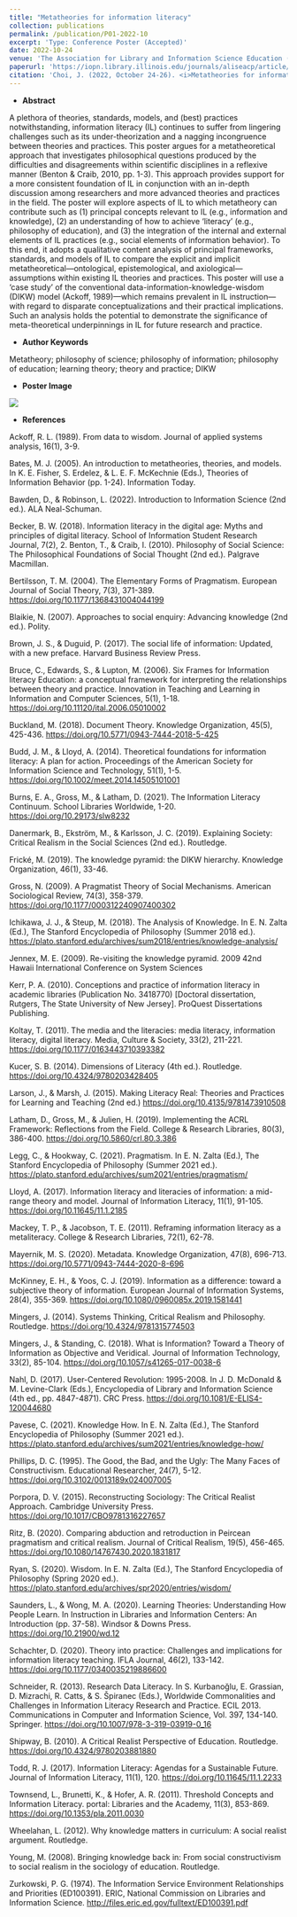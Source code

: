 ```yaml
---
title: "Metatheories for information literacy"
collection: publications
permalink: /publication/P01-2022-10
excerpt: 'Type: Conference Poster (Accepted)'
date: 2022-10-24
venue: 'The Association for Library and Information Science Education (ALISE) 2022 Annual Conference'
paperurl: 'https://iopn.library.illinois.edu/journals/aliseacp/article/view/1012'
citation: 'Choi, J. (2022, October 24-26). <i>Metatheories for information literacy</i> [Poster]. The Association for Library and Information Science Education 2022 Annucal Conference, Pittsburgh, PA, USA.'
---
```


- **Abstract**

A plethora of theories, standards, models, and (best) practices notwithstanding, information literacy (IL) continues to suffer from lingering challenges such as its under-theorization and a nagging incongruence between theories and practices. This poster argues for a metatheoretical approach that investigates philosophical questions produced by the difficulties and disagreements within scientific disciplines in a reflexive manner (Benton & Craib, 2010, pp. 1-3). This approach provides support for a more consistent foundation of IL in conjunction with an in-depth discussion among researchers and more advanced theories and practices in the field. The poster will explore aspects of IL to which metatheory can contribute such as (1) principal concepts relevant to IL (e.g., information and knowledge), (2) an understanding of how to achieve ‘literacy’ (e.g., philosophy of education), and (3) the integration of the internal and external elements of IL practices (e.g., social elements of information behavior). To this end, it adopts a qualitative content analysis of principal frameworks, standards, and models of IL to compare the explicit and implicit metatheoretical—ontological, epistemological, and axiological—assumptions within existing IL theories and practices. This poster will use a ‘case study’ of the conventional data-information-knowledge-wisdom (DIKW) model (Ackoff, 1989)—which remains prevalent in IL instruction—with regard to disparate conceptualizations and their practical implications. Such an analysis holds the potential to demonstrate the significance of meta-theoretical underpinnings in IL for future research and practice.


- **Author Keywords**

Metatheory; philosophy of science; philosophy of information; philosophy of education; learning theory; theory and practice; DIKW


- **Poster Image**

<img src='images/P1-ALISE-202210-Jeongbae_Choi-Final.png'>

- **References**

Ackoff, R. L. (1989). From data to wisdom. Journal of applied systems analysis, 16(1), 3-9. 

Bates, M. J. (2005). An introduction to metatheories, theories, and models. In K. E. Fisher, S. Erdelez, & L. E. F. McKechnie (Eds.), Theories of Information Behavior (pp. 1-24). Information Today. 

Bawden, D., & Robinson, L. (2022). Introduction to Information Science (2nd ed.). ALA Neal-Schuman. 

Becker, B. W. (2018). Information literacy in the digital age: Myths and principles of digital literacy. School of Information Student Research Journal, 7(2), 2. 
Benton, T., & Craib, I. (2010). Philosophy of Social Science: The Philosophical Foundations of Social Thought (2nd ed.). Palgrave Macmillan.

Bertilsson, T. M. (2004). The Elementary Forms of Pragmatism. European Journal of Social Theory, 7(3), 371-389. https://doi.org/10.1177/1368431004044199 

Blaikie, N. (2007). Approaches to social enquiry: Advancing knowledge (2nd ed.). Polity. 

Brown, J. S., & Duguid, P. (2017). The social life of information: Updated, with a new preface. Harvard Business Review Press. 

Bruce, C., Edwards, S., & Lupton, M. (2006). Six Frames for Information literacy Education: a conceptual framework for interpreting the relationships between theory and practice. Innovation in Teaching and Learning in Information and Computer Sciences, 5(1), 1-18. https://doi.org/10.11120/ital.2006.05010002 

Buckland, M. (2018). Document Theory. Knowledge Organization, 45(5), 425-436. https://doi.org/10.5771/0943-7444-2018-5-425 

Budd, J. M., & Lloyd, A. (2014). Theoretical foundations for information literacy: A plan for action. Proceedings of the American Society for Information Science and Technology, 51(1), 1-5. https://doi.org/10.1002/meet.2014.14505101001 

Burns, E. A., Gross, M., & Latham, D. (2021). The Information Literacy Continuum. School Libraries Worldwide, 1-20. https://doi.org/10.29173/slw8232 

Danermark, B., Ekström, M., & Karlsson, J. C. (2019). Explaining Society: Critical Realism in the Social Sciences (2nd ed.). Routledge. 

Frické, M. (2019). The knowledge pyramid: the DIKW hierarchy. Knowledge Organization, 46(1), 33-46. 

Gross, N. (2009). A Pragmatist Theory of Social Mechanisms. American Sociological Review, 74(3), 358-379. https://doi.org/10.1177/000312240907400302 

Ichikawa, J. J., & Steup, M. (2018). The Analysis of Knowledge. In E. N. Zalta (Ed.), The Stanford Encyclopedia of Philosophy (Summer 2018 ed.). https://plato.stanford.edu/archives/sum2018/entries/knowledge-analysis/ 

Jennex, M. E. (2009). Re-visiting the knowledge pyramid. 2009 42nd Hawaii International Conference on System Sciences

Kerr, P. A. (2010). Conceptions and practice of information literacy in academic libraries (Publication No. 3418770) [Doctoral dissertation, Rutgers, The State University of New Jersey]. ProQuest Dissertations Publishing.

Koltay, T. (2011). The media and the literacies: media literacy, information literacy, digital literacy. Media, Culture & Society, 33(2), 211-221. https://doi.org/10.1177/0163443710393382 

Kucer, S. B. (2014). Dimensions of Literacy (4th ed.). Routledge. https://doi.org/10.4324/9780203428405 

Larson, J., & Marsh, J. (2015). Making Literacy Real: Theories and Practices for Learning and Teaching (2nd ed.)  https://doi.org/10.4135/9781473910508 

Latham, D., Gross, M., & Julien, H. (2019). Implementing the ACRL Framework: Reflections from the Field. College & Research Libraries, 80(3), 386-400. https://doi.org/10.5860/crl.80.3.386 

Legg, C., & Hookway, C. (2021). Pragmatism. In E. N. Zalta (Ed.), The Stanford Encyclopedia of Philosophy (Summer 2021 ed.). https://plato.stanford.edu/archives/sum2021/entries/pragmatism/ 

Lloyd, A. (2017). Information literacy and literacies of information: a mid-range theory and model. Journal of Information Literacy, 11(1), 91-105. https://doi.org/10.11645/11.1.2185 

Mackey, T. P., & Jacobson, T. E. (2011). Reframing information literacy as a metaliteracy. College & Research Libraries, 72(1), 62-78. 

Mayernik, M. S. (2020). Metadata. Knowledge Organization, 47(8), 696-713. https://doi.org/10.5771/0943-7444-2020-8-696 

McKinney, E. H., & Yoos, C. J. (2019). Information as a difference: toward a subjective theory of information. European Journal of Information Systems, 28(4), 355-369. https://doi.org/10.1080/0960085x.2019.1581441 

Mingers, J. (2014). Systems Thinking, Critical Realism and Philosophy. Routledge. https://doi.org/10.4324/9781315774503 

Mingers, J., & Standing, C. (2018). What is Information? Toward a Theory of Information as Objective and Veridical. Journal of Information Technology, 33(2), 85-104. https://doi.org/10.1057/s41265-017-0038-6 

Nahl, D. (2017). User-Centered Revolution: 1995-2008. In J. D. McDonald & M. Levine-Clark (Eds.), Encyclopedia of Library and Information Science (4th ed., pp. 4847-4871). CRC Press. https://doi.org/10.1081/E-ELIS4-120044680 

Pavese, C. (2021). Knowledge How. In E. N. Zalta (Ed.), The Stanford Encyclopedia of Philosophy (Summer 2021 ed.). https://plato.stanford.edu/archives/sum2021/entries/knowledge-how/ 

Phillips, D. C. (1995). The Good, the Bad, and the Ugly: The Many Faces of Constructivism. Educational Researcher, 24(7), 5-12. https://doi.org/10.3102/0013189x024007005 

Porpora, D. V. (2015). Reconstructing Sociology: The Critical Realist Approach. Cambridge University Press. https://doi.org/10.1017/CBO9781316227657 

Ritz, B. (2020). Comparing abduction and retroduction in Peircean pragmatism and critical realism. Journal of Critical Realism, 19(5), 456-465. https://doi.org/10.1080/14767430.2020.1831817 

Ryan, S. (2020). Wisdom. In E. N. Zalta (Ed.), The Stanford Encyclopedia of Philosophy (Spring 2020 ed.). https://plato.stanford.edu/archives/spr2020/entries/wisdom/ 

Saunders, L., & Wong, M. A. (2020). Learning Theories: Understanding How People Learn. In Instruction in Libraries and Information Centers: An Introduction (pp. 37-58). Windsor & Downs Press. https://doi.org/10.21900/wd.12 

Schachter, D. (2020). Theory into practice: Challenges and implications for information literacy teaching. IFLA Journal, 46(2), 133-142. https://doi.org/10.1177/0340035219886600 

Schneider, R. (2013). Research Data Literacy. In S. Kurbanoğlu, E. Grassian, D. Mizrachi, R. Catts, & S. Špiranec (Eds.), Worldwide Commonalities and Challenges in Information Literacy Research and Practice. ECIL 2013. Communications in Computer and Information Science, Vol. 397, 134-140. Springer. https://doi.org/10.1007/978-3-319-03919-0_16 

Shipway, B. (2010). A Critical Realist Perspective of Education. Routledge. https://doi.org/10.4324/9780203881880 

Todd, R. J. (2017). Information Literacy: Agendas for a Sustainable Future. Journal of Information Literacy, 11(1), 120. https://doi.org/10.11645/11.1.2233 

Townsend, L., Brunetti, K., & Hofer, A. R. (2011). Threshold Concepts and Information Literacy. portal: Libraries and the Academy, 11(3), 853-869. https://doi.org/10.1353/pla.2011.0030 

Wheelahan, L. (2012). Why knowledge matters in curriculum: A social realist argument. Routledge. 

Young, M. (2008). Bringing knowledge back in: From social constructivism to social realism in the sociology of education. Routledge. 

Zurkowski, P. G. (1974). The Information Service Environment Relationships and Priorities (ED100391). ERIC, National Commission on Libraries and Information Science. http://files.eric.ed.gov/fulltext/ED100391.pdf 
